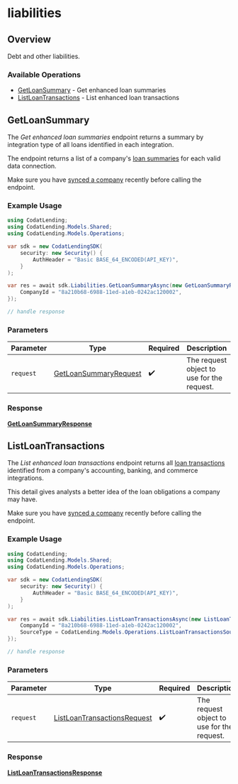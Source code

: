 # liabilities

## Overview

Debt and other liabilities.

### Available Operations

* [GetLoanSummary](#getloansummary) - Get enhanced loan summaries
* [ListLoanTransactions](#listloantransactions) - List enhanced loan transactions

## GetLoanSummary

﻿The *Get enhanced loan summaries* endpoint returns a summary by integration type of all loans identified in each integration.

The endpoint returns a list of a company's [loan summaries](https://docs.codat.io/lending-api#/schemas/LoanSummary) for each valid data connection.

Make sure you have [synced a company](https://docs.codat.io/lending-api#/operations/refresh-company-data) recently before calling the endpoint.


### Example Usage

```csharp
using CodatLending;
using CodatLending.Models.Shared;
using CodatLending.Models.Operations;

var sdk = new CodatLendingSDK(
    security: new Security() {
        AuthHeader = "Basic BASE_64_ENCODED(API_KEY)",
    }
);

var res = await sdk.Liabilities.GetLoanSummaryAsync(new GetLoanSummaryRequest() {
    CompanyId = "8a210b68-6988-11ed-a1eb-0242ac120002",
});

// handle response
```

### Parameters

| Parameter                                                                 | Type                                                                      | Required                                                                  | Description                                                               |
| ------------------------------------------------------------------------- | ------------------------------------------------------------------------- | ------------------------------------------------------------------------- | ------------------------------------------------------------------------- |
| `request`                                                                 | [GetLoanSummaryRequest](../../models/operations/GetLoanSummaryRequest.md) | :heavy_check_mark:                                                        | The request object to use for the request.                                |


### Response

**[GetLoanSummaryResponse](../../models/operations/GetLoanSummaryResponse.md)**


## ListLoanTransactions

﻿The *List enhanced loan transactions* endpoint returns all [loan transactions](https://docs.codat.io/lending-api#/schemas/LoanTransactions) identified from a company's accounting, banking, and commerce integrations.

This detail gives analysts a better idea of the loan obligations a company may have.

Make sure you have [synced a company](https://docs.codat.io/lending-api#/operations/refresh-company-data) recently before calling the endpoint.


### Example Usage

```csharp
using CodatLending;
using CodatLending.Models.Shared;
using CodatLending.Models.Operations;

var sdk = new CodatLendingSDK(
    security: new Security() {
        AuthHeader = "Basic BASE_64_ENCODED(API_KEY)",
    }
);

var res = await sdk.Liabilities.ListLoanTransactionsAsync(new ListLoanTransactionsRequest() {
    CompanyId = "8a210b68-6988-11ed-a1eb-0242ac120002",
    SourceType = CodatLending.Models.Operations.ListLoanTransactionsSourceType.Banking,
});

// handle response
```

### Parameters

| Parameter                                                                             | Type                                                                                  | Required                                                                              | Description                                                                           |
| ------------------------------------------------------------------------------------- | ------------------------------------------------------------------------------------- | ------------------------------------------------------------------------------------- | ------------------------------------------------------------------------------------- |
| `request`                                                                             | [ListLoanTransactionsRequest](../../models/operations/ListLoanTransactionsRequest.md) | :heavy_check_mark:                                                                    | The request object to use for the request.                                            |


### Response

**[ListLoanTransactionsResponse](../../models/operations/ListLoanTransactionsResponse.md)**

